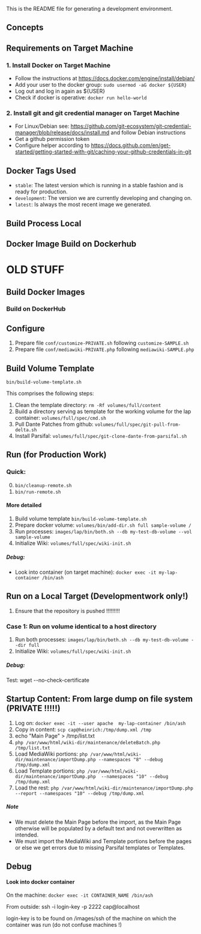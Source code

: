 
This is the README file for generating a development environment.


## Concepts

## Requirements on Target Machine

### 1. Install Docker on Target Machine
* Follow the instructions at https://docs.docker.com/engine/install/debian/
* Add your user to the docker group: ```sudo usermod -aG docker ${USER}```
* Log out and log in again as ${USER}
* Check if docker is operative: ```docker run hello-world```


### 2. Install git and git credential manager on Target Machine
* For Linux/Debian see: https://github.com/git-ecosystem/git-credential-manager/blob/release/docs/install.md and follow Debian instructions
* Get a github permission token
* Configure helper according to https://docs.github.com/en/get-started/getting-started-with-git/caching-your-github-credentials-in-git


## Docker Tags Used

* `stable`: The latest version which is running in a stable fashion and is ready for production.
* `development`: The version we are currently developing and changing on.
* `latest`: Is always the most recent image we generated.

## Build Process Local



## Docker Image Build on Dockerhub




# OLD STUFF

## Build Docker Images 







### Build on DockerHub



## Configure
1. Prepare file ```conf/customize-PRIVATE.sh``` following ```customize-SAMPLE.sh```
2. Prepare file ```conf/mediawiki-PRIVATE.php``` following ```mediawiki-SAMPLE.php```


## Build Volume Template

```bin/build-volume-template.sh```

This comprises the following steps:
1. Clean the template directory: ```rm -Rf volumes/full/content```
2. Build a directory serving as template for the working volume for the lap container: ```volumes/full/spec/cmd.sh```
3. Pull Dante Patches from github: ```volumes/full/spec/git-pull-from-delta.sh```
4. Install Parsifal: ```volumes/full/spec/git-clone-dante-from-parsifal.sh```


## Run (for Production Work)

### Quick: 
0.  ```bin/cleanup-remote.sh```
1.  ```bin/run-remote.sh```


#### More detailed
1. Build volume template   ```bin/build-volume-template.sh```
2. Prepare docker volume:  ```volumes/bin/add-dir.sh full sample-volume /```
3. Run processes:   ```images/lap/bin/both.sh --db my-test-db-volume --vol sample-volume```
4. Initialize Wiki: ```volumes/full/spec/wiki-init.sh```



##### Debug:
* Look into container (on target machine): ```docker exec -it my-lap-container /bin/ash```


## Run on a Local Target (Developmentwork only!)

1. Ensure that the repository is pushed !!!!!!!!!


### Case 1: Run on volume identical to a host directory

1. Run both processes: ```images/lap/bin/both.sh --db my-test-db-volume --dir full```
2. Initialize Wiki: ```volumes/full/spec/wiki-init.sh```

##### Debug:
Test: wget --no-check-certificate

## Startup Content: From large dump on file system  (PRIVATE !!!!!)

1. Log on: `docker exec -it --user apache  my-lap-container /bin/ash`
2. Copy in content: `scp cap@heinrich:/tmp/dump.xml /tmp`
3. echo "Main Page" > /tmp/list.txt
4. `php /var/www/html/wiki-dir/maintenance/deleteBatch.php /tmp/list.txt` 
5. Load MediaWiki portions: `php /var/www/html/wiki-dir/maintenance/importDump.php --namespaces "8" --debug /tmp/dump.xml`
6. Load Template portions: `php /var/www/html/wiki-dir/maintenance/importDump.php  --namespaces "10" --debug /tmp/dump.xml`
7. Load the rest: `php /var/www/html/wiki-dir/maintenance/importDump.php --report --namespaces "10" --debug /tmp/dump.xml`

##### Note
* We must delete the Main Page before the import, as the Main Page otherwise will be populated by a default text and not overwritten as intended.
* We must import the MediaWiki and Template portions before the pages or else we get errors due to missing Parsifal templates or Templates.

## Debug

#### Look into docker container

On the machine:  ```docker exec -it CONTAINER_NAME /bin/ash```

From outside:  ssh -i login-key -p 2222 cap@localhost

login-key is to be found on /images/ssh of the machine on which the container was run (do not confuse machines !)



